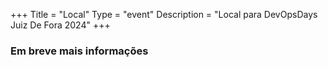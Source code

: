 +++
Title = "Local"
Type = "event"
Description = "Local para DevOpsDays Juiz De Fora 2024"
+++

<h3>Em breve mais informações</h3>

<!--

O evento será sediado no UniAcademia.

<br>
Endereço: <a href="https://www.google.com/maps/place/R.+Halfeld,+1179+-+Centro,+Juiz+de+Fora+-+MG,+36016-000/@-21.7621376,-43.3535351,18z/data=!3m1!4b1!4m6!3m5!1s0x989b61e71ab867:0x954049fac671e79b!8m2!3d-21.7621376!4d-43.3524381!16s%2Fg%2F11c22628_9">R. Halfeld, 1179 - Centro, Juiz de Fora - MG, 36016-000</a>

{{< event_map >}}

-->